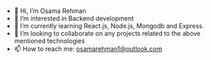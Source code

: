 - 👋 Hi, I’m Osama Rehman
- 👀 I’m interested in Backend development
- 🌱 I’m currently learning React.js, Node.js, Mongodb and Express.
- 💞️ I’m looking to collaborate on any projects related to the above mentioned technologies
- 📫 How to reach me: osamarehman1@outlook.com

<!---
osaaama01/osaaama01 is a ✨ special ✨ repository because its `README.md` (this file) appears on your GitHub profile.
You can click the Preview link to take a look at your changes.
--->
